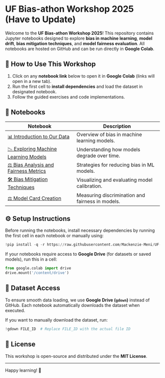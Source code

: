 # UF Bias-athon Workshop 2025 (Have to Update)

Welcome to the **UF Bias-athon Workshop 2025**! This repository contains Jupyter notebooks designed to explore **bias in machine learning**, **model drift**, **bias mitigation techniques**, and **model fairness evaluation**. All notebooks are hosted on GitHub and can be run directly in **Google Colab**.

## 📌 How to Use This Workshop
1. Click on any **notebook link** below to open it in **Google Colab** (links will open in a new tab).
2. Run the first cell to **install dependencies** and load the dataset in designated notebook.
3. Follow the guided exercises and code implementations.

## 🚀 Notebooks
| Notebook | Description |
|----------|------------|
| <a href="https://colab.research.google.com/github/Mackenzie-Meni/UF-biasathon-workshop2025/blob/main/notebooks/1_data_handling.ipynb" target="_blank">📊 Introduction to Our Data</a> | Overview of bias in machine learning models. |
| <a href="https://colab.research.google.com/github/Mackenzie-Meni/UF-biasathon-workshop2025/blob/main/notebooks/2_models.ipynb" target="_blank">📉 Exploring Machine Learning Models</a> | Understanding how models degrade over time. |
| <a href="https://colab.research.google.com/github/Mackenzie-Meni/UF-biasathon-workshop2025/blob/main/notebooks/3_bias_analysis.ipynb" target="_blank">⚖️ Bias Analysis and Fairness Metrics</a> | Strategies for reducing bias in ML models. |
| <a href="https://colab.research.google.com/github/Mackenzie-Meni/UF-biasathon-workshop2025/blob/main/notebooks/4_bias_mitigation.ipynb" target="_blank">🛠️ Bias Mitigation Techniques</a> | Visualizing and evaluating model calibration. |
| <a href="https://colab.research.google.com/github/Mackenzie-Meni/UF-biasathon-workshop2025/blob/main/notebooks/5_generate_model_card_clean.ipynb" target="_blank">⚖️ Model Card Creation</a> | Measuring discrimination and fairness in models. |

## ⚙️ Setup Instructions
Before running the notebooks, install necessary dependencies by running the first cell in each notebook or manually using:
```python
!pip install -q -r https://raw.githubusercontent.com/Mackenzie-Meni/UF-biasathon-workshop2025/main/requirements.txt
```

If your notebooks require access to **Google Drive** (for datasets or saved models), run this in a cell:
```python
from google.colab import drive
drive.mount('/content/drive')
```

## 📂 Dataset Access
To ensure smooth data loading, we use **Google Drive (`gdown`)** instead of GitHub.
Each notebook automatically downloads the dataset when executed.

If you want to manually download the dataset, run:
```python
!gdown FILE_ID  # Replace FILE_ID with the actual file ID
```

## 📝 License
This workshop is open-source and distributed under the **MIT License**.

---
Happy learning! 🚀

